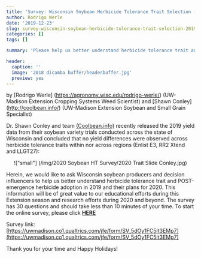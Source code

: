 ```yaml
---
title: 'Survey: Wisconsin Soybean Herbicide Tolerance Trait Selection (2019 & 2020)'
author: Rodrigo Werle
date: '2019-12-23'
slug: survey-wisconsin-soybean-herbicide-tolerance-trait-selection-2019-2020
categories: []
tags: []

summary: 'Please help us better understand herbicide tolerance trait and POST-emergence herbicide program adoption in Wisconsin soybean production by taking our online survey!' 

header:
  caption: ''
  image: '2018 dicamba buffer/headerbuffer.jpg'
  preview: yes
---
```


by [Rodrigo Werle] (https://agronomy.wisc.edu/rodrigo-werle/) (UW-Madison Extension Cropping Systems Weed Scientist) and [Shawn Conley] (http://coolbean.info/) (UW-Madison Extension Soybean and Small Grain Specialist)

Dr. Shawn Conley and team [(Coolbean.info)](https://coolbean.info/) recently released the 2019 yield data from their soybean variety trials conducted across the state of Wisconsin and concluded that no yield differences were observed across herbicide tolerance traits within nor across regions (Enlist E3, RR2 Xtend and LLGT27): 

<center>!["small"] (/img/2020 Soybean HT Survey/2020 Trait Slide Conley.jpg)</center>

Herein, we would like to ask Wisconsin soybean producers and decision influencers to help us better understand herbicide tolerance trait and POST-emergence herbicide adoption in 2019 and their plans for 2020. This information will be of great value to our educational efforts during this Extension season and research efforts during 2020 and beyond. The survey has 30 questions and should take less than 10 minutes of your time. To start the online survey, please click [**HERE**](https://uwmadison.co1.qualtrics.com/jfe/form/SV_5dOy1FC5lt3EMp7) 

Survey link: [https://uwmadison.co1.qualtrics.com/jfe/form/SV_5dOy1FC5lt3EMp7](https://uwmadison.co1.qualtrics.com/jfe/form/SV_5dOy1FC5lt3EMp7)

Thank you for your time and Happy Holidays! 
